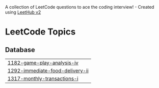 A collection of LeetCode questions to ace the coding interview! - Created using [LeetHub v2](https://github.com/arunbhardwaj/LeetHub-2.0)
<!---LeetCode Topics Start-->
# LeetCode Topics
## Database
|  |
| ------- |
| [1182-game-play-analysis-iv](https://github.com/GeorgiNgE/LeetCode/tree/master/1182-game-play-analysis-iv) |
| [1292-immediate-food-delivery-ii](https://github.com/GeorgiNgE/LeetCode/tree/master/1292-immediate-food-delivery-ii) |
| [1317-monthly-transactions-i](https://github.com/GeorgiNgE/LeetCode/tree/master/1317-monthly-transactions-i) |
<!---LeetCode Topics End-->